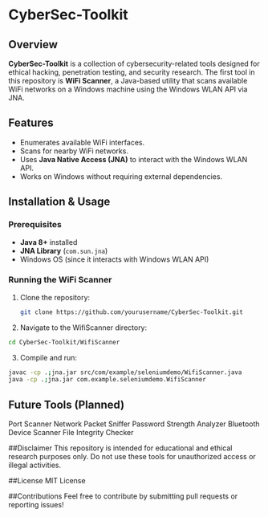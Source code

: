 # CyberSec-Toolkit

## Overview
**CyberSec-Toolkit** is a collection of cybersecurity-related tools designed for ethical hacking, penetration testing, and security research. The first tool in this repository is **WiFi Scanner**, a Java-based utility that scans available WiFi networks on a Windows machine using the Windows WLAN API via JNA.

## Features
- Enumerates available WiFi interfaces.
- Scans for nearby WiFi networks.
- Uses **Java Native Access (JNA)** to interact with the Windows WLAN API.
- Works on Windows without requiring external dependencies.

## Installation & Usage

### Prerequisites
- **Java 8+** installed
- **JNA Library** (`com.sun.jna`)
- Windows OS (since it interacts with Windows WLAN API)

### Running the WiFi Scanner
1. Clone the repository:
   ```sh
   git clone https://github.com/yourusername/CyberSec-Toolkit.git
   
2. Navigate to the WifiScanner directory:
```sh
cd CyberSec-Toolkit/WifiScanner
```

3. Compile and run:
```sh
javac -cp .;jna.jar src/com/example/seleniumdemo/WifiScanner.java
java -cp .;jna.jar com.example.seleniumdemo.WifiScanner
```

## Future Tools (Planned)
Port Scanner
Network Packet Sniffer
Password Strength Analyzer
Bluetooth Device Scanner
File Integrity Checker

##Disclaimer
This repository is intended for educational and ethical research purposes only. Do not use these tools for unauthorized access or illegal activities.

##License
MIT License

##Contributions
Feel free to contribute by submitting pull requests or reporting issues!
